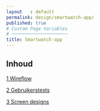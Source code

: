 ```yaml
---
layout   : default
permalink: design/smartwatch-app/
published: true
# Custom Page Variables
# ─────────────────────
title: Smartwatch-app
---
```


## Inhoud

<a href="{{ 'design/smartwatch-app/wireflow' | relative_url }}">1 Wireflow</a><br>

<a href="{{ 'design/smartwatch-app/gebruikerstests' | relative_url }}">2 Gebruikerstests</a><br>

<a href="{{ 'design/smartwatch-app/screen-designs' | relative_url }}">3 Screen designs</a><br>
